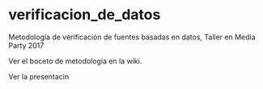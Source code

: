 # verificacion_de_datos
Metodología de verificación de fuentes basadas en datos, Taller en Media Party 2017

Ver el boceto de metodología en la wiki.

Ver la presentacin
